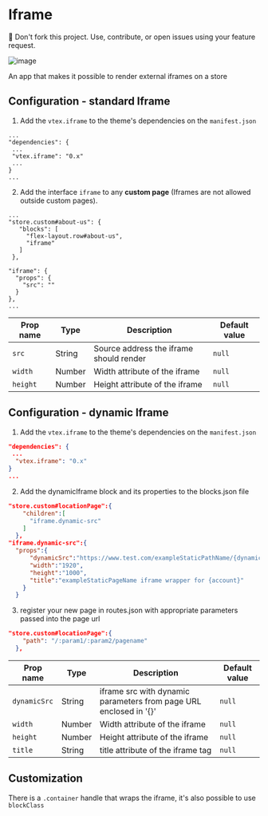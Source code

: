 # Iframe

<div class="alert alert-warning">  
📢 Don't fork this project. Use, contribute, or open issues using your feature request.
</div>

![image](https://user-images.githubusercontent.com/18701182/67055752-abcb0500-f11f-11e9-8c24-50234214d474.png)

An app that makes it possible to render external iframes on a store 

## Configuration - standard Iframe

1. Add the `vtex.iframe` to the theme's dependencies on the `manifest.json`
```
...
"dependencies": {
 ...
 "vtex.iframe": "0.x"
 ...
}
...
```
 
 2. Add the interface `iframe` to any **custom page** (Iframes are not allowed outside custom pages).
 
 ```
 ...
"store.custom#about-us": {
    "blocks": [
      "flex-layout.row#about-us",
      "iframe"
    ]
  },

 "iframe": {
   "props": {
     "src": ""
   }
 },
 ...
 ```

| Prop name | Type | Description | Default value |
|--------------|--------|--------------| --------|
| `src` | String | Source address the iframe should render | `null`
| `width` | Number | Width attribute of the iframe | `null`
| `height` | Number | Height attribute of the iframe | `null`

## Configuration - dynamic Iframe

1. Add the `vtex.iframe` to the theme's dependencies on the `manifest.json`

```json
"dependencies": {
 ...
  "vtex.iframe": "0.x"
}
...
```

2. Add the dynamicIframe block and its properties to the blocks.json file

```json
"store.custom#locationPage":{
    "children":[
      "iframe.dynamic-src"
    ]
  },
"iframe.dynamic-src":{
  "props":{
      "dynamicSrc":"https://www.test.com/exampleStaticPathName/{dynamicParam1}/{dynamicParam2}/exampleStaticPageName",
      "width":"1920",
      "height":"1000",
      "title":"exampleStaticPageName iframe wrapper for {account}"
    }
  }
```
3. register your new page in routes.json with appropriate parameters passed into the page url

```json
"store.custom#locationPage":{
    "path": "/:param1/:param2/pagename"
  },
```

| Prop name | Type | Description | Default value |
|--------------|--------|--------------| --------|
| `dynamicSrc` | String | iframe src with dynamic parameters from page URL enclosed in '{}' | `null`
| `width` | Number | Width attribute of the iframe | `null`
| `height` | Number | Height attribute of the iframe | `null`
| `title` | String | title attribute of the iframe tag | `null`

## Customization

There is a `.container` handle that wraps the iframe, it's also possible to use `blockClass`
